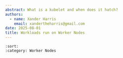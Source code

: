 ```yaml
---
abstract: What is a kubelet and when does it hatch?
authors:
  - name: Xander Harris
    email: xandertheharris@gmail.com
date: 2025-08-01
title: Workloads run on Worker Nodes
---
```


```{postlist}
:sort:
:category: Worker Nodes
```
